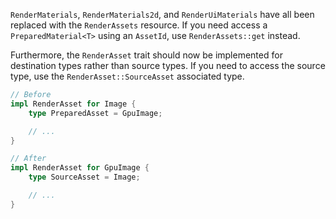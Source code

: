 `RenderMaterials`, `RenderMaterials2d`, and `RenderUiMaterials` have all been replaced with the `RenderAssets` resource. If you need access a `PreparedMaterial<T>` using an `AssetId`, use `RenderAssets::get` instead.

Furthermore, the `RenderAsset` trait should now be implemented for destination types rather than source types. If you need to access the source type, use the `RenderAsset::SourceAsset` associated type.

```rust
// Before
impl RenderAsset for Image {
    type PreparedAsset = GpuImage;

    // ...
}

// After
impl RenderAsset for GpuImage {
    type SourceAsset = Image;

    // ...
}
```
